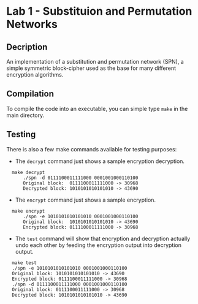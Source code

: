 # Lab 1 - Substituion and Permutation Networks

## Decription

An implementation of a substitution and permutation network (SPN),
a simple symmetric block-cipher used as the base for many different
encryption algorithms.

## Compilation

To compile the code into an executable, you can simple type `make` in the main directory.

## Testing

There is also a few make commands available for testing purposes:

- The `decrypt` command just shows a sample encryption decryption.

```
  make decrypt
      ./spn -d 0111100011111000 0001001000110100
      Original block:  0111100011111000 -> 30968
      Decrypted block: 1010101010101010 -> 43690
```

- The `encrypt` command just shows a sample encryption.

```
  make encrypt
      ./spn -e 1010101010101010 0001001000110100
      Original block:  1010101010101010 -> 43690
      Encrypted block: 0111100011111000 -> 30968
```

- The `test` command will show that encryption and decryption actually undo each other
  by feeding the encryption output into decryption output.

```
  make test
  ./spn -e 1010101010101010 0001001000110100
  Original block: 1010101010101010 -> 43690
  Encrypted block: 0111100011111000 -> 30968
  ./spn -d 0111100011111000 0001001000110100
  Original block: 0111100011111000 -> 30968
  Decrypted block: 1010101010101010 -> 43690
```
